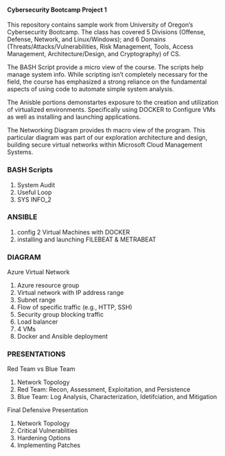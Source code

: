 #### Cybersecurity Bootcamp Project 1


This repository contains sample work from University of Oregon’s Cybersecurity Bootcamp. The class has covered 5 Divisions (Offense, Defense, Network, and Linux/Windows); and 6 Domains (Threats/Attacks/Vulnerabilities, Risk Management, Tools, Access Management, Architecture/Design, and Cryptography) of CS.  


The BASH Script provide a micro view of the course. The scripts help manage system info. While scripting isn’t completely necessary for the field, the course has emphasized a strong reliance on the fundamental aspects of using code to automate simple system analysis.

The Anisble portions demonstartes exposure to the creation and utilization of virtualized environments. Specifically using DOCKER to Configure VMs as well as installing and launching applications. 


The Networking Diagram provides th macro view of the program. This particular diagram was part of our exploration architecture and design, building secure virtual networks within Microsoft Cloud Management Systems. 


### BASH Scripts
1. System Audit
2. Useful Loop
3. SYS INFO_2

### ANSIBLE
1. config 2 Virtual Machines with DOCKER
2. installing and launching FILEBEAT & METRABEAT

### DIAGRAM
  Azure Virtual Network
   1. Azure resource group
   2. Virtual network with IP address range
   3. Subnet range
   4. Flow of specific traffic (e.g., HTTP, SSH)
   5. Security group blocking traffic
   6. Load balancer
   7. 4 VMs
   8. Docker and Ansible deployment
 
 ### PRESENTATIONS
  Red Team vs Blue Team
   
  1. Network Topology 
  2. Red Team: Recon, Assessment, Exploitation, and Persistence
  3. Blue Team: Log Analysis, Characterization, Idetifciation, and Mitigation 
   
  
  Final Defensive Presentation
   
   1. Network Topology
   2. Critical Vulnerablities
   3. Hardening Options
   4. Implementing Patches
   
   




